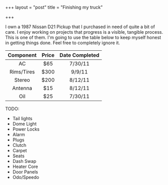 +++
layout = "post"
title = "Finishing my truck"

+++

I own a 1987 Nissan D21 Pickup that I purchased in need of quite a bit of care. I enjoy working on projects that progress is a visible, tangible process. This is one of them. I'm going to use the table below to keep myself honest in getting things done. Feel free to completely ignore it.

| Component | Price | Date Completed |
|:---------:|:-------:|:--------------:|
| AC        | $65   | 7/30/11        |
| Rims/Tires| $300  | 9/9/11         |
| Stereo    | $200  | 8/12/11        |
| Antenna   | $15   | 8/12/11        |
| Oil       | $25   | 7/30/11        |




TODO:
* Tail lights
* Dome Light
* Power Locks
* Alarm
* Plugs
* Clutch
* Carpet
* Seats
* Dash Swap
* Heater Core
* Door Panels
* Odo/Speedo

